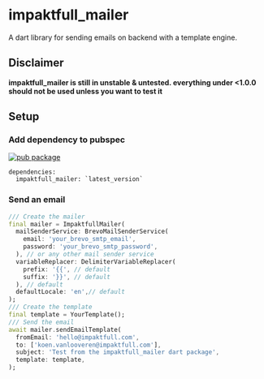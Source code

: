 # impaktfull_mailer

A dart library for sending emails on backend with a template engine.

## Disclaimer

**impaktfull_mailer is still in unstable & untested. everything under <1.0.0 should not be used unless you want to test it**

## Setup

### Add dependency to pubspec

[![pub package](https://img.shields.io/pub/v/impaktfull_mailer.svg)](https://pub.dartlang.org/packages/impaktfull_mailer)

```
dependencies:
  impaktfull_mailer: `latest_version`
```

### Send an email

```dart
/// Create the mailer
final mailer = ImpaktfullMailer(
  mailSenderService: BrevoMailSenderService(
    email: 'your_brevo_smtp_email',
    password: 'your_brevo_smtp_password',
  ), // or any other mail sender service
  variableReplacer: DelimiterVariableReplacer(
    prefix: '{{', // default
    suffix: '}}', // default
  ), // default
  defaultLocale: 'en',// default
);
/// Create the template
final template = YourTemplate();
/// Send the email
await mailer.sendEmailTemplate(
  fromEmail: 'hello@impaktfull.com',
  to: ['koen.vanlooveren@impaktfull.com'],
  subject: 'Test from the impaktfull_mailer dart package',
  template: template,
);
```
